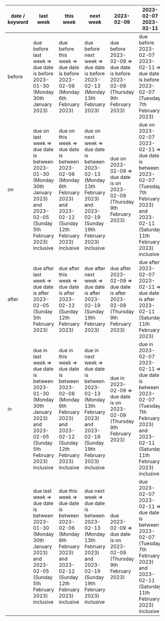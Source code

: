 | date / keyword | last week | this week | next week | 2023-02-09 | 2023-02-07 2023-02-11 |
| ----- | ----- | ----- | ----- | ----- | ----- |
| before  | due before last week =><br>  due date is before 2023-01-30 (Monday 30th January 2023)<br> | due before this week =><br>  due date is before 2023-02-06 (Monday 6th February 2023)<br> | due before next week =><br>  due date is before 2023-02-13 (Monday 13th February 2023)<br> | due before 2023-02-09 =><br>  due date is before 2023-02-09 (Thursday 9th February 2023)<br> | due before 2023-02-07 2023-02-11 =><br>  due date is before 2023-02-07 (Tuesday 7th February 2023)<br> |
| on  | due on last week =><br>  due date is between 2023-01-30 (Monday 30th January 2023) and 2023-02-05 (Sunday 5th February 2023) inclusive<br> | due on this week =><br>  due date is between 2023-02-06 (Monday 6th February 2023) and 2023-02-12 (Sunday 12th February 2023) inclusive<br> | due on next week =><br>  due date is between 2023-02-13 (Monday 13th February 2023) and 2023-02-19 (Sunday 19th February 2023) inclusive<br> | due on 2023-02-09 =><br>  due date is on 2023-02-09 (Thursday 9th February 2023)<br> | due on 2023-02-07 2023-02-11 =><br>  due date is between 2023-02-07 (Tuesday 7th February 2023) and 2023-02-11 (Saturday 11th February 2023) inclusive<br> |
| after  | due after last week =><br>  due date is after 2023-02-05 (Sunday 5th February 2023)<br> | due after this week =><br>  due date is after 2023-02-12 (Sunday 12th February 2023)<br> | due after next week =><br>  due date is after 2023-02-19 (Sunday 19th February 2023)<br> | due after 2023-02-09 =><br>  due date is after 2023-02-09 (Thursday 9th February 2023)<br> | due after 2023-02-07 2023-02-11 =><br>  due date is after 2023-02-11 (Saturday 11th February 2023)<br> |
| in  | due in last week =><br>  due date is between 2023-01-30 (Monday 30th January 2023) and 2023-02-05 (Sunday 5th February 2023) inclusive<br> | due in this week =><br>  due date is between 2023-02-06 (Monday 6th February 2023) and 2023-02-12 (Sunday 12th February 2023) inclusive<br> | due in next week =><br>  due date is between 2023-02-13 (Monday 13th February 2023) and 2023-02-19 (Sunday 19th February 2023) inclusive<br> | due in 2023-02-09 =><br>  due date is on 2023-02-09 (Thursday 9th February 2023)<br> | due in 2023-02-07 2023-02-11 =><br>  due date is between 2023-02-07 (Tuesday 7th February 2023) and 2023-02-11 (Saturday 11th February 2023) inclusive<br> |
|  | due last week =><br>  due date is between 2023-01-30 (Monday 30th January 2023) and 2023-02-05 (Sunday 5th February 2023) inclusive<br> | due this week =><br>  due date is between 2023-02-06 (Monday 6th February 2023) and 2023-02-12 (Sunday 12th February 2023) inclusive<br> | due next week =><br>  due date is between 2023-02-13 (Monday 13th February 2023) and 2023-02-19 (Sunday 19th February 2023) inclusive<br> | due 2023-02-09 =><br>  due date is on 2023-02-09 (Thursday 9th February 2023)<br> | due 2023-02-07 2023-02-11 =><br>  due date is between 2023-02-07 (Tuesday 7th February 2023) and 2023-02-11 (Saturday 11th February 2023) inclusive<br> |
